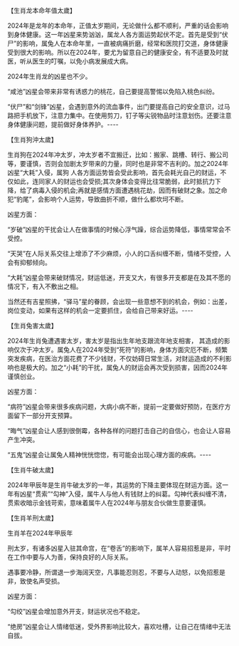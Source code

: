 【生肖龙本命年值太歲】


2024年是龙年的本命年，正值太岁期间，无论做什么都不顺利，严重的话会影响到身体健康。这一年凶星来势汹汹，属龙人各方面运势起伏不定。首先是受到“伏尸”的影响，属兔人在本命年里，一直被病痛折磨，经常和医院打交道，身体健康受到很大的影响。所以在2024年，要尤为留意自己的健康安全，有不适要及时就医，听从医生的叮嘱，以免小病发展成大病。 

2024年生肖龙的凶星也不少。

“咸池”凶星会带来非常有诱惑力的桃花，自己要提高警惕以免陷入桃色纠纷。

“伏尸”和“剑锋”凶星，会遇到意外的流血事件，出门要提高自己的安全意识，过马路把手机放下，注意力集中。在使用剪刀，钉子等尖锐物品时注意划伤。还要注意身体健康问题，提前做好身体养护。----



【生肖狗沖太歲】


生肖狗在2024年冲太岁，冲太岁者不宜搬迁，比如：搬家、跳槽、转行、搬公司等，要谨慎，否则会加剧太岁带来的力量，同时也是非常不吉利的。加之2024年凶星“大耗”入侵，属狗 人各方面运势皆会受此影响，首先会耗光自己的财运，不仅如此，连同家人的财运也会受损;其次身体会变得比往常脆弱，此时抵抗力下降，给了病毒入侵的机会;再就是感情方面遭遇桃花劫，因而有破财之象。加之命犯“豹尾”，会影响个人运势，导致曲折不顺，做什么都坎坷不断。

凶星方面：

“岁破”凶星的干扰会让人在做事情的时候心浮气躁，综合运势降低，事情常常会不受控。

“天哭”在人际关系交往上增添了不少麻烦，小人的口舌纠缠不断，情绪不受控，人会有抑郁倾向。

“大耗”凶星会带来破财情况，财运低迷，开支又大，有很多开支都是在及其不愿的情况下，有入不敷出之相。

当然还有吉星照拂，“驿马”星的眷顾，会出现一些意想不到的机会，例如：出差，岗位变动，如果有这样的机会一定要抓住，会给自己带来好运。----



【生肖兔害太歲】


2024年生肖兔遭遇害太岁，害太岁是指出生年地支跟流年地支相害， 其造成的影响仅次于冲太岁。属兔人在2024年受到“死符”的影响，身体方面灾厄不断，频繁突发疾病，在医治方面花费了不少钱财，不仅妨碍日常生活，对财运造成的不利影响也是极大的。加之“小耗”的干扰，属兔人的财运会再次受到损害，因而2024年谨慎创业。

凶星方面：

“病符”凶星会带来很多疾病问题，大病小病不断，提前一定要做好预防，在医疗方面留下一部分开支预算。

“晦气”凶星会让人感到很倒霉，各种各样的问题打击自己的自信心，也会让人容易产生冲突。

“五鬼”凶星会让属兔人精神恍恍惚惚，有可能会出现心理方面的疾病。----



【生肖牛破太歲】


2024年甲辰年是生肖牛破太岁的一年，其运势的下降主要体现在财运方面。这一年有凶星“贯索”“勾神”入侵，属牛人与他人有钱财上的纠葛。勾神代表纠缠不清，贯索收暗示金钱苛索，意味着属牛人在2024年与朋友合伙做生意要谨慎。



【生肖羊刑太歲】


生肖羊在2024年甲辰年

刑太岁，有诸多凶星入驻其命宫，在“卷舌”的影响下，属羊人容易招惹是非，平时在工作中要与人为善，保持良好的人际关系。

遇事要冷静，所谓退一步海阔天空，凡事能忍则忍，不要与人动怒，以免招惹是非，致使名声受损。

凶星方面：

“勾绞”凶星会增加意外开支，财运状况也不稳定。

“绝房”凶星会让人情绪低迷，受外界影响比较大，喜欢吐槽，让自己在情绪中无法自拔。

